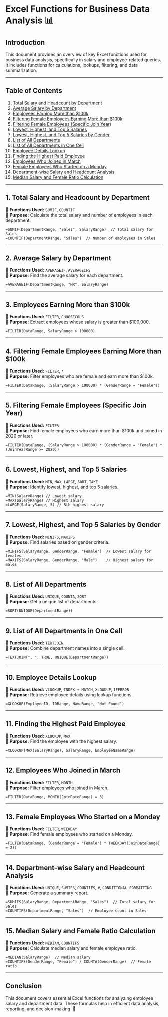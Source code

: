 # **Excel Functions for Business Data Analysis** 📊

## **Introduction**  
This document provides an overview of key Excel functions used for business data analysis, specifically in salary and employee-related queries. It includes functions for calculations, lookups, filtering, and data summarization.

---

## **Table of Contents**  
1. [Total Salary and Headcount by Department](#1-total-salary-and-headcount-by-department)  
2. [Average Salary by Department](#2-average-salary-by-department)  
3. [Employees Earning More than $100k](#3-employees-earning-more-than-100k)  
4. [Filtering Female Employees Earning More than $100k](#4-filtering-female-employees-earning-more-than-100k)  
5. [Filtering Female Employees (Specific Join Year)](#5-filtering-female-employees-specific-join-year)  
6. [Lowest, Highest, and Top 5 Salaries](#6-lowest-highest-and-top-5-salaries)  
7. [Lowest, Highest, and Top 5 Salaries by Gender](#7-lowest-highest-and-top-5-salaries-by-gender)  
8. [List of All Departments](#8-list-of-all-departments)  
9. [List of All Departments in One Cell](#9-list-of-all-departments-in-one-cell)  
10. [Employee Details Lookup](#10-employee-details-lookup)  
11. [Finding the Highest Paid Employee](#11-finding-the-highest-paid-employee)  
12. [Employees Who Joined in March](#12-employees-who-joined-in-march)  
13. [Female Employees Who Started on a Monday](#13-female-employees-who-started-on-a-monday)  
14. [Department-wise Salary and Headcount Analysis](#14-department-wise-salary-and-headcount-analysis)  
15. [Median Salary and Female Ratio Calculation](#15-median-salary-and-female-ratio-calculation)  

---

## **1. Total Salary and Headcount by Department**  
📌 **Functions Used:** `SUMIF`, `COUNTIF`  
🔹 **Purpose:** Calculate the total salary and number of employees in each department.  

```excel
=SUMIF(DepartmentRange, "Sales", SalaryRange)  // Total salary for Sales
=COUNTIF(DepartmentRange, "Sales")  // Number of employees in Sales
```

---

## **2. Average Salary by Department**  
📌 **Functions Used:** `AVERAGEIF`, `AVERAGEIFS`  
🔹 **Purpose:** Find the average salary for each department.  

```excel
=AVERAGEIF(DepartmentRange, "HR", SalaryRange)
```

---

## **3. Employees Earning More than $100k**  
📌 **Functions Used:** `FILTER`, `CHOOSECOLS`  
🔹 **Purpose:** Extract employees whose salary is greater than $100,000.  

```excel
=FILTER(DataRange, SalaryRange > 100000)
```

---

## **4. Filtering Female Employees Earning More than $100k**  
📌 **Functions Used:** `FILTER`, `*`  
🔹 **Purpose:** Filter employees who are female and earn more than $100k.  

```excel
=FILTER(DataRange, (SalaryRange > 100000) * (GenderRange = "Female"))
```

---

## **5. Filtering Female Employees (Specific Join Year)**  
📌 **Functions Used:** `FILTER`  
🔹 **Purpose:** Find female employees who earn more than $100k and joined in 2020 or later.  

```excel
=FILTER(DataRange, (SalaryRange > 100000) * (GenderRange = "Female") * (JoinYearRange >= 2020))
```

---

## **6. Lowest, Highest, and Top 5 Salaries**  
📌 **Functions Used:** `MIN`, `MAX`, `LARGE`, `SORT`, `TAKE`  
🔹 **Purpose:** Identify lowest, highest, and top 5 salaries.  

```excel
=MIN(SalaryRange) // Lowest salary
=MAX(SalaryRange) // Highest salary
=LARGE(SalaryRange, 5) // 5th highest salary
```

---

## **7. Lowest, Highest, and Top 5 Salaries by Gender**  
📌 **Functions Used:** `MINIFS`, `MAXIFS`  
🔹 **Purpose:** Find salaries based on gender criteria.  

```excel
=MINIFS(SalaryRange, GenderRange, "Female")  // Lowest salary for females
=MAXIFS(SalaryRange, GenderRange, "Male")    // Highest salary for males
```

---

## **8. List of All Departments**  
📌 **Functions Used:** `UNIQUE`, `COUNTA`, `SORT`  
🔹 **Purpose:** Get a unique list of departments.  

```excel
=SORT(UNIQUE(DepartmentRange))
```

---

## **9. List of All Departments in One Cell**  
📌 **Functions Used:** `TEXTJOIN`  
🔹 **Purpose:** Combine department names into a single cell.  

```excel
=TEXTJOIN(", ", TRUE, UNIQUE(DepartmentRange))
```

---

## **10. Employee Details Lookup**  
📌 **Functions Used:** `VLOOKUP`, `INDEX + MATCH`, `XLOOKUP`, `IFERROR`  
🔹 **Purpose:** Retrieve employee details using lookup functions.  

```excel
=XLOOKUP(EmployeeID, IDRange, NameRange, "Not Found")
```

---

## **11. Finding the Highest Paid Employee**  
📌 **Functions Used:** `XLOOKUP`, `MAX`  
🔹 **Purpose:** Find the employee with the highest salary.  

```excel
=XLOOKUP(MAX(SalaryRange), SalaryRange, EmployeeNameRange)
```

---

## **12. Employees Who Joined in March**  
📌 **Functions Used:** `FILTER`, `MONTH`  
🔹 **Purpose:** Filter employees who joined in March.  

```excel
=FILTER(DataRange, MONTH(JoinDateRange) = 3)
```

---

## **13. Female Employees Who Started on a Monday**  
📌 **Functions Used:** `FILTER`, `WEEKDAY`  
🔹 **Purpose:** Find female employees who started on a Monday.  

```excel
=FILTER(DataRange, (GenderRange = "Female") * (WEEKDAY(JoinDateRange) = 2))
```

---

## **14. Department-wise Salary and Headcount Analysis**  
📌 **Functions Used:** `UNIQUE`, `SUMIFS`, `COUNTIFS`, `#`, `CONDITIONAL FORMATTING`  
🔹 **Purpose:** Generate a summary report.  

```excel
=SUMIFS(SalaryRange, DepartmentRange, "Sales")  // Total salary for Sales
=COUNTIFS(DepartmentRange, "Sales")  // Employee count in Sales
```

---

## **15. Median Salary and Female Ratio Calculation**  
📌 **Functions Used:** `MEDIAN`, `COUNTIFS`  
🔹 **Purpose:** Calculate median salary and female employee ratio.  

```excel
=MEDIAN(SalaryRange)  // Median salary
=COUNTIFS(GenderRange, "Female") / COUNTA(GenderRange)  // Female ratio
```

---

## **Conclusion**  
This document covers essential Excel functions for analyzing employee salary and department data. These formulas help in efficient data analysis, reporting, and decision-making. 🚀
